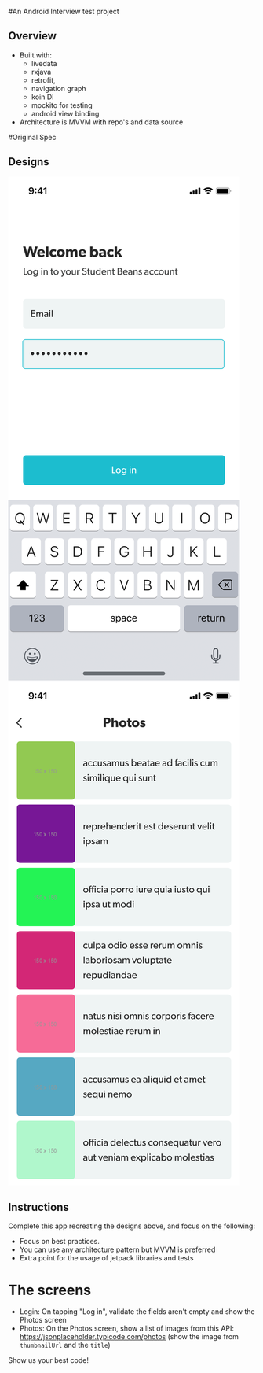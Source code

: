#An Android Interview test project

## Overview
- Built with: 
    - livedata 
    - rxjava
    - retrofit, 
    - navigation graph
    - koin DI
    - mockito for testing
    - android view binding
- Architecture is MVVM with repo's and data source

#Original Spec
## Designs

![Login](Login.png) ![Photos](Photos.png)

## Instructions

Complete this app recreating the designs above, and focus on the following:

 - Focus on best practices.
 - You can use any architecture pattern but MVVM is preferred
 - Extra point for the usage of jetpack libraries and tests
 
 # The screens
 - Login: On tapping "Log in", validate the fields aren't empty and show the Photos screen
 - Photos: On the Photos screen, show a list of images from this API: https://jsonplaceholder.typicode.com/photos (show the image from `thumbnailUrl` and the `title`)

 Show us your best code!
